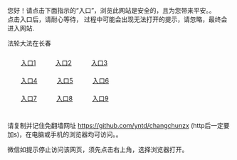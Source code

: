您好！请点击下面指示的“入口”，浏览此网站是安全的，且为您带来平安。。 <br/>
点击入口后，请耐心等待， 过程中可能会出现无法打开的提示，请忽略，最终会进入网站. </br>

法轮大法在长春<br/>
<div style="padding:10px"><a style="margin:20px" target="_blank" href="https://d3rfy8hxvpwdd3.cloudfront.net/2Qpsp?vpronis" id="ccLink1" rel="nofollow">入口1</a> <a target="_blank" style="margin:20px" href="https://d2v9dpi77665va.cloudfront.net/2Qpsp?eaeog" id="ccLink2" rel="nofollow">入口2</a> <a style="margin:20px" target="_blank" href="https://d2u6s4mxc7j6f9.cloudfront.net/2Qpsp?ujuqtsnl" id="ccLink3" rel="nofollow">入口3</a></div>

<div style="padding:10px" ><a style="margin:20px" target="_blank" href="https://d3rfy8hxvpwdd3.cloudfront.net/2Qpsp?vpronis" id="ccLink4" rel="nofollow">入口4</a> <a style="margin:20px" href="https://d2v9dpi77665va.cloudfront.net/2Qpsp?eaeog" target="_blank" id="ccLink5" rel="nofollow">入口5</a> <a style="margin:20px" href="https://d2u6s4mxc7j6f9.cloudfront.net/2Qpsp?ujuqtsnl" target="_blank" id="ccLink6" rel="nofollow">入口6</a></div>

<div style="padding:10px"><a style="margin:20px" target="_blank" href="https://d3rfy8hxvpwdd3.cloudfront.net/2Qpsp?vpronis" id="ccLink7" rel="nofollow">入口7</a> <a style="margin:20px" href="https://d2v9dpi77665va.cloudfront.net/2Qpsp?eaeog" target="_blank" id="ccLink8" rel="nofollow">入口8</a> <a style="margin:20px" target="_blank" href="https://d2u6s4mxc7j6f9.cloudfront.net/2Qpsp?ujuqtsnl" id="ccLink9" rel="nofollow">入口9</a></div>

<br/>



请复制并记住免翻墙网址 https://github.com/yntd/changchunzx (http后一定要加s)，在电脑或手机的浏览器均可访问。。<br/>

微信如提示停止访问该网页，须先点击右上角，选择浏览器打开。
